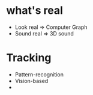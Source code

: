 # what's real

* Look real => Computer Graph
* Sound real => 3D sound

# Tracking

* Pattern-recognition
* Vision-based
* 

